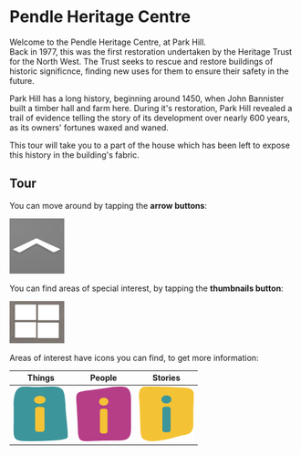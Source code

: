# Pendle Heritage Centre
Welcome to the Pendle Heritage Centre, at Park Hill.  
Back in 1977, this was the first restoration undertaken by the Heritage Trust for the North West.
The Trust seeks to rescue and restore buildings of historic significnce, finding new uses for them to ensure their safety in the future.

Park Hill has a long history, beginning around 1450, when John Bannister built a timber hall and farm here. During it's restoration, Park Hill revealed a trail of evidence telling the story of its development over nearly 600 years, as its owners' fortunes waxed and waned.

This tour will take you to a part of the house which has been left to expose this history in the building's fabric. 

## Tour
You can move around by tapping the **arrow buttons**: 

![arrows](./nav_arrow.png)  

You can find areas of special interest, by tapping the **thumbnails button**:  

![thumbnail](./thumbnails.png)  

Areas of interest have icons you can find, to get more information:

| Things                  | People                  | Stories                   |
| ----------------------- | ----------------------- | ------------------------- |
| ![things](./things.png) | ![people](./people.png) | ![stories](./stories.png) |

